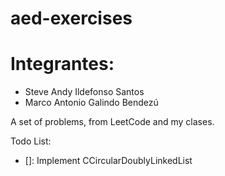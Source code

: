 # aed-exercises

# Integrantes:
- Steve Andy Ildefonso Santos
- Marco Antonio Galindo Bendezú

A set of problems, from LeetCode and my clases.

Todo List:
- []: Implement CCircularDoublyLinkedList
